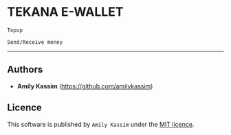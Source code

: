 # TEKANA E-WALLET

```Topup```

```Send/Receive money```

---

## Authors

- **Amily Kassim** (https://github.com/amilykassim)

## Licence

This software is published by `Amily Kassim` under the [MIT licence](http://opensource.org/licenses/MIT).
